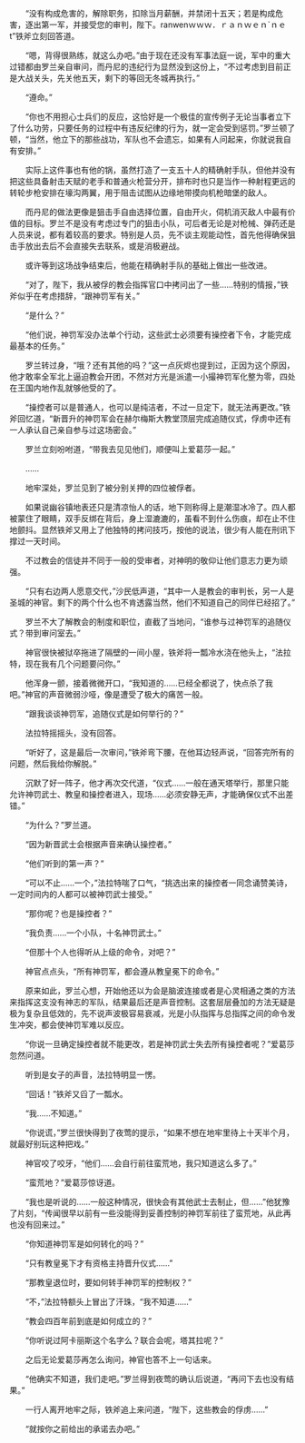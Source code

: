 　　“没有构成危害的，解除职务，扣除当月薪酬，并禁闭十五天；若是构成危害，逐出第一军，并接受您的审判，陛下。ranwenｗｗｗ．ｒａｎｗｅｎ`ｎｅt”铁斧立刻回答道。

　　“嗯，背得很熟练，就这么办吧。”由于现在还没有军事法庭一说，军中的重大过错都由罗兰亲自审问，而丹尼的违纪行为显然没到这份上，“不过考虑到目前正是大战关头，先关他五天，剩下的等回无冬城再执行。”

　　“遵命。”

　　“你也不用担心士兵们的反应，这恰好是一个极佳的宣传例子无论当事者立下了什么功劳，只要任务的过程中有违反纪律的行为，就一定会受到惩罚。”罗兰顿了顿，“当然，他立下的那些战功，军队也不会遗忘，如果有人问起来，你就说我自有安排。”

　　实际上这件事也有他的锅，虽然打造了一支五十人的精确射手队，但他并没有把这些具备射击天赋的老手和普通火枪营分开，排布时也只是当作一种射程更远的转轮步枪安排在壕沟两翼，用于阻击试图从边缘地带摸向机枪暗堡的敌人。

　　而丹尼的做法更像是狙击手自由选择位置，自由开火，伺机消灭敌人中最有价值的目标。罗兰不是没有考虑过专门的狙击小队，可后者无论是对枪械、弹药还是人员来说，都有着较高的要求。特别是人员，先不谈主观能动性，首先他得确保狙击手放出去后不会直接失去联系，或是消极避战。

　　或许等到这场战争结束后，他能在精确射手队的基础上做出一些改进。

　　“对了，陛下，我从被俘的教会指挥官口中拷问出了一些……特别的情报，”铁斧似乎在考虑措辞，“跟神罚军有关。”

　　“是什么？”

　　“他们说，神罚军没办法单个行动，这些武士必须要有操控者下令，才能完成最基本的任务。”

　　罗兰转过身，“哦？还有其他的吗？”这一点灰烬也提到过，正因为这个原因，他才敢率全军北上逼迫教会开团，不然对方光是派遣一小撮神罚军化整为零，四处在王国内地作乱就够他受的了。

　　“操控者可以是普通人，也可以是纯洁者，不过一旦定下，就无法再更改。”铁斧回忆道，“新晋升的神罚军会在赫尔梅斯大教堂顶层完成追随仪式，俘虏中还有一人承认自己亲自参与过这场密会。”

　　罗兰立刻吩咐道，“带我去见见他们，顺便叫上爱葛莎一起。”

　　……

　　地牢深处，罗兰见到了被分别关押的四位被俘者。

　　如果说幽谷镇地表还只是清凉怡人的话，地下则称得上是潮湿冰冷了。四人都被蒙住了眼睛，双手反绑在背后，身上湿漉漉的，虽看不到什么伤痕，却在止不住地颤抖。显然铁斧又用上了他独特的拷问技巧，按他的说法，很少有人能在刑讯下撑过一天时间。

　　不过教会的信徒并不同于一般的受审者，对神明的敬仰让他们意志力更为顽强。

　　“只有右边两人愿意交代，”沙民低声道，“其中一人是教会的审判长，另一人是圣城的神官。剩下的两个什么也不肯透露当然，他们不知道自己的同伴已经招了。”

　　罗兰不大了解教会的制度和职位，直截了当地问，“谁参与过神罚军的追随仪式？带到审问室去。”

　　神官很快被狱卒拖进了隔壁的一间小屋，铁斧将一瓢冷水浇在他头上，“法拉特，现在我有几个问题要问你。”

　　他浑身一颤，接着微微开口，“我知道的……已经全都说了，快点杀了我吧。”神官的声音微弱沙哑，像是遭受了极大的痛苦一般。

　　“跟我谈谈神罚军，追随仪式是如何举行的？”

　　法拉特摇摇头，没有回答。

　　“听好了，这是最后一次审问，”铁斧弯下腰，在他耳边轻声说，“回答完所有的问题，然后我给你解脱。”

　　沉默了好一阵子，他才再次交代道，“仪式……一般在通天塔举行，那里只能允许神罚武士、教皇和操控者进入，现场……必须安静无声，才能确保仪式不出差错。”

　　“为什么？”罗兰道。

　　“因为新晋武士会根据声音来确认操控者。”

　　“他们听到的第一声？”

　　“可以不止……一个，”法拉特喘了口气，“挑选出来的操控者一同念诵赞美诗，一定时间内的人都可以被神罚武士接受。”

　　“那你呢？也是操控者？”

　　“我负责……一个小队，十名神罚武士。”

　　“但那十个人也得听从上级的命令，对吧？”

　　神官点点头，“所有神罚军，都会遵从教皇冕下的命令。”

　　原来如此，罗兰心想，开始他还以为会是脑波连接或者是心灵相通之类的方法来指挥这支没有神志的军队，结果最后还是声音控制。这套层层叠加的方法无疑是极为复杂且低效的，先不说声波极容易衰减，光是小队指挥与总指挥之间的命令发生冲突，都会使神罚军难以反应。

　　“你说一旦确定操控者就不能更改，若是神罚武士失去所有操控者呢？”爱葛莎忽然问道。

　　听到是女子的声音，法拉特明显一愣。

　　“回话！”铁斧又舀了一瓢水。

　　“我……不知道。”

　　“你说谎，”罗兰很快得到了夜莺的提示，“如果不想在地牢里待上十天半个月，就最好别玩这种把戏。”

　　神官咬了咬牙，“他们……会自行前往蛮荒地，我只知道这么多了。”

　　“蛮荒地？”爱葛莎惊讶道。

　　“我也是听说的……一般这种情况，很快会有其他武士去制止，但……”他犹豫了片刻，“传闻很早以前有一些没能得到妥善控制的神罚军前往了蛮荒地，从此再也没有回来过。”

　　“你知道神罚军是如何转化的吗？”

　　“只有教皇冕下才有资格主持晋升仪式……”

　　“那教皇退位时，要如何转手神罚军的控制权？”

　　“不，”法拉特额头上冒出了汗珠，“我不知道……”

　　“教会四百年前到底是如何成立的？”

　　“你听说过阿卡丽斯这个名字么？联合会呢，塔其拉呢？”

　　之后无论爱葛莎再怎么询问，神官也答不上一句话来。

　　“他确实不知道，我们走吧。”罗兰得到夜莺的确认后说道，“再问下去也没有结果。”

　　一行人离开地牢之际，铁斧追上来问道，“陛下，这些教会的俘虏……”

　　“就按你之前给出的承诺去办吧。”
